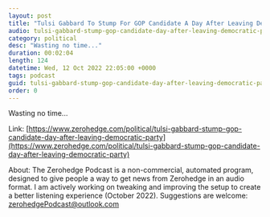 ```yaml
---
layout: post
title: "Tulsi Gabbard To Stump For GOP Candidate A Day After Leaving Democratic Party"
audio: tulsi-gabbard-stump-gop-candidate-day-after-leaving-democratic-party-0
category: political
desc: "Wasting no time..."
duration: 00:02:04
length: 124
datetime: Wed, 12 Oct 2022 22:05:00 +0000
tags: podcast
guid: tulsi-gabbard-stump-gop-candidate-day-after-leaving-democratic-party-0
order: 0
---
```

Wasting no time...

Link: [https://www.zerohedge.com/political/tulsi-gabbard-stump-gop-candidate-day-after-leaving-democratic-party](https://www.zerohedge.com/political/tulsi-gabbard-stump-gop-candidate-day-after-leaving-democratic-party)

About: The Zerohedge Podcast is a non-commercial, automated program, designed to give people a way to get news from Zerohedge in an audio format.  I am actively working on tweaking and improving the setup to create a better listening experience (October 2022).  Suggestions are welcome: [zerohedgePodcast@outlook.com](mailto:zerohedgePodcast@outlook.com)